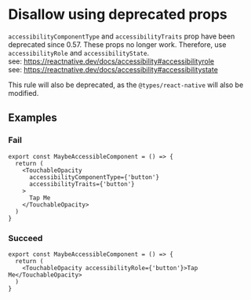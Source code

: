 # Disallow using deprecated props

`accessibilityComponentType` and `accessibilityTraits` prop have been deprecated since 0.57. These props no longer work. Therefore, use `accessibilityRole` and `accessibilityState`.  
see: https://reactnative.dev/docs/accessibility#accessibilityrole  
see: https://reactnative.dev/docs/accessibility#accessibilitystate

This rule will also be deprecated, as the `@types/react-native` will also be modified.

## Examples

### Fail

```tsx
export const MaybeAccessibleComponent = () => {
  return (
    <TouchableOpacity
      accessibilityComponentType={'button'}
      accessibilityTraits={'button'}
    >
      Tap Me
    </TouchableOpacity>
  )
}
```

### Succeed

```tsx
export const MaybeAccessibleComponent = () => {
  return (
    <TouchableOpacity accessibilityRole={'button'}>Tap Me</TouchableOpacity>
  )
}
```
